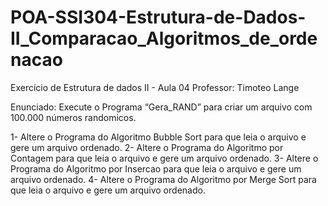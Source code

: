 # POA-SSI304-Estrutura-de-Dados-II_Comparacao_Algoritmos_de_ordenacao
Exercício de Estrutura de dados II - Aula 04 
Professor: Timoteo Lange

Enunciado:
Execute o Programa “Gera_RAND” para criar um arquivo com 100.000 números randomicos.

1- Altere o Programa do Algoritmo Bubble Sort para que leia o arquivo e gere um arquivo ordenado.
2- Altere o Programa do Algoritmo por Contagem para que leia o arquivo e gere um arquivo ordenado.
3- Altere o Programa do Algoritmo por Insercao para que leia o arquivo e gere um arquivo ordenado.
4- Altere o Programa do Algoritmo por Merge Sort para que leia o arquivo e gere um arquivo ordenado.
